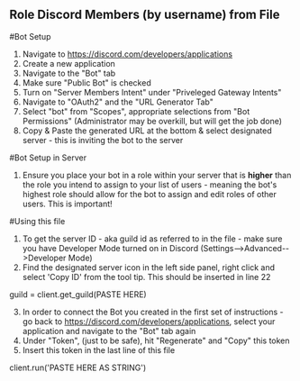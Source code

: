 ## Role Discord Members (by username) from File


#Bot Setup
1. Navigate to https://discord.com/developers/applications 
2. Create a new application
3. Navigate to the "Bot" tab
4. Make sure "Public Bot" is checked
5. Turn on "Server Members Intent" under "Priveleged Gateway Intents"
6. Navigate to "OAuth2" and the "URL Generator Tab"
7. Select "bot" from "Scopes", appropriate selections from "Bot Permissions" (Administrator may be overkill, but will get the job done)
8. Copy & Paste the generated URL at the bottom & select designated server - this is inviting the bot to the server


#Bot Setup in Server
1. Ensure you place your bot in a role within your server that is **higher** than the role you intend to assign to your list of users - meaning the bot's highest role should allow for the bot to assign and edit roles of other users. This is important!

#Using this file
1. To get the server ID - aka guild id as referred to in the file - make sure you have Developer Mode turned on in Discord (Settings-->Advanced-->Developer Mode)
2. Find the designated server icon in the left side panel, right click and select 'Copy ID' from the tool tip. This should be inserted in line 22 

guild = client.get_guild(PASTE HERE)

3. In order to connect the Bot you created in the first set of instructions - go back to https://discord.com/developers/applications, select your application and navigate to the "Bot" tab again
4. Under "Token", (just to be safe), hit "Regenerate" and "Copy" this token
5. Insert this token in the last line of this file 

client.run('PASTE HERE AS STRING')

